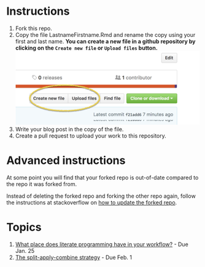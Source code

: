 # Instructions

1. Fork this repo. 
2. Copy the file LastnameFirstname.Rmd and rename the copy using your first and last name.
**You can create a new file in a github repository by clicking on the `Create new file` or `Upload files` button.**
![](images/create-file.png)
3. Write your blog post in the copy of the file.
4. Create a pull request to upload your work to this repository.

# Advanced instructions

At some point you will find that your forked repo is out-of-date compared to the repo it was forked from. 

Instead of deleting the forked repo and forking the other repo again, follow the instructions at stackoverflow on [how to update the forked repo](http://stackoverflow.com/questions/20984802/how-can-i-keep-my-fork-in-sync-without-adding-a-separate-remote/21131381#21131381).


# Topics

1. [What place does literate programming have in your workflow?](https://github.com/stat585-at-ISU/blog/blob/master/01/LastnameFirstname.Rmd) - Due Jan. 25
2. [The split-apply-combine strategy](https://github.com/stat585-at-ISU/blog/blob/master/02/LastnameFirstname.Rmd) - Due Feb. 1

